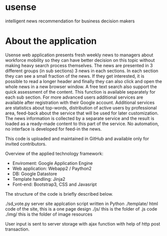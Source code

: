 # usense
intelligent news recommendation for business decision makers

# About the application

Usense web application presents fresh weekly news to managers about workforce mobility so they can have better decision on this topic without making heavy search process themselves.
The news are presented in 3 different groups (in sub sections) 3 news in each sections. In each section they can see a small fraction of the news. If they get interested, it is possible to read a longer header and finally they can also click and open the whole news in a new browser window.
A free text search also support the quick assessment of the content. This function is available separately for each sub section.
For more advanced users additional services are available after registration with their Google account. Additional services are statistics about top-words, distribution of active users by professional area, feed-back about the service that will be used for later customization.
The news information is collected by a separate service and the result is loaded as a ready-made content to this part of the service. No automation, no interface is developed for feed-in the news.

This code is uploaded and maintained in GitHub and available only for invited contributors.

Overview of the applied technology framework:<br/>
- Enviroment: Google Application Engine<br/>
- Web application: Webapp2 / Paython2<br/>
- DB: Google Datastore<br/>
- Template handling: Jinja2<br/>
- Font-end: Bootstrap3, CSS and Javasript<br/>

The structure of the code is briefly described below.

./sd_vote.py server site applcation script written in Python
./template/ html code of the site, this is a one page design
./js/ this is the folder of .js code
./img/ this is the folder of image resources

User input is sent to server storage with ajax function with help of http post transaction.


